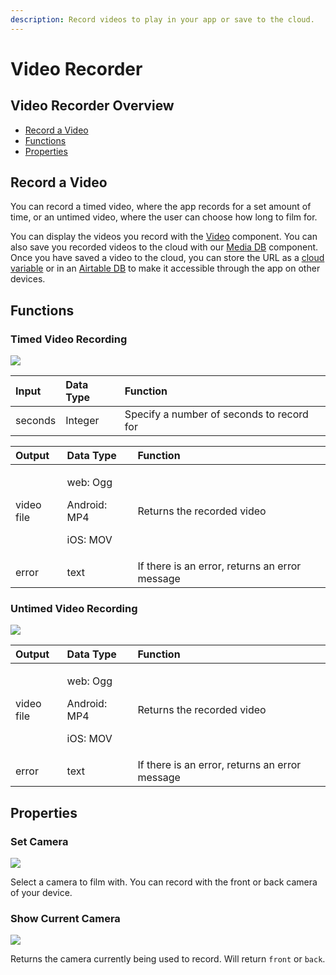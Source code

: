 ```yaml
---
description: Record videos to play in your app or save to the cloud.
---
```


# Video Recorder

## Video Recorder Overview

* [Record a Video](video-recorder.md#record-a-video) 
* [Functions](video-recorder.md#functions)
* [Properties](video-recorder.md#properties)

## Record a Video

You can record a timed video, where the app records for a set amount of time, or an untimed video, where the user can choose how long to film for.

You can display the videos you record with the [Video](video.md) component. You can also save you recorded videos to the cloud with our [Media DB](media-db.md) component. Once you have saved a video to the cloud, you can store the URL as a [cloud variable](variables.md#cloud-variables) or in an [Airtable DB](spreadsheet.md) to make it accessible through the app on other devices.

## Functions

### Timed Video Recording

![](.gitbook/assets/timedrecording%20%281%29.png)

| Input | Data Type | Function |
| :--- | :--- | :--- |
| seconds | Integer | Specify a number of seconds to record for |

<table>
  <thead>
    <tr>
      <th style="text-align:left">Output</th>
      <th style="text-align:left">Data Type</th>
      <th style="text-align:left">Function</th>
    </tr>
  </thead>
  <tbody>
    <tr>
      <td style="text-align:left">video file</td>
      <td style="text-align:left">
        <p>web: Ogg</p>
        <p>Android: MP4</p>
        <p>iOS: MOV</p>
      </td>
      <td style="text-align:left">Returns the recorded video</td>
    </tr>
    <tr>
      <td style="text-align:left">error</td>
      <td style="text-align:left">text</td>
      <td style="text-align:left">If there is an error, returns an error message</td>
    </tr>
  </tbody>
</table>

### Untimed Video Recording

![](.gitbook/assets/untimedrecording.png)

<table>
  <thead>
    <tr>
      <th style="text-align:left">Output</th>
      <th style="text-align:left">Data Type</th>
      <th style="text-align:left">Function</th>
    </tr>
  </thead>
  <tbody>
    <tr>
      <td style="text-align:left">video file</td>
      <td style="text-align:left">
        <p>web: Ogg</p>
        <p>Android: MP4</p>
        <p>iOS: MOV</p>
      </td>
      <td style="text-align:left">Returns the recorded video</td>
    </tr>
    <tr>
      <td style="text-align:left">error</td>
      <td style="text-align:left">text</td>
      <td style="text-align:left">If there is an error, returns an error message</td>
    </tr>
  </tbody>
</table>

## Properties

### Set Camera

![](.gitbook/assets/videorecorderback.png)

Select a camera to film with. You can record with the front or back camera of your device.

### Show Current Camera

![](.gitbook/assets/whichcamera%20%281%29.png)

Returns the camera currently being used to record. Will return `front` or `back`.


